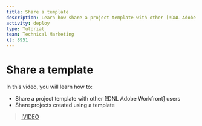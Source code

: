 ```yaml
---
title: Share a template
description: Learn how share a project template with other [!DNL Adobe Workfront] users and share projects that were created with a template.
activity: deploy
type: Tutorial
team: Technical Marketing
kt: 8951
---
```

# Share a template

In this video, you will learn how to:

* Share a project template with other [!DNL Adobe Workfront] users
* Share projects created using a template

>[!VIDEO](https://video.tv.adobe.com/v/335211/?quality=12)
